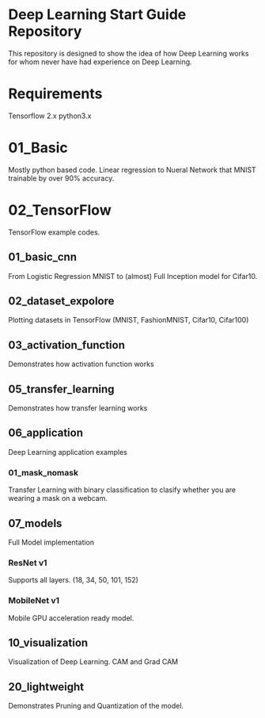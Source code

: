 # Deep Learning Start Guide Repository

This repository is designed to show the idea of how Deep Learning works for whom never have had experience on Deep Learning.

# Requirements
Tensorflow 2.x
python3.x

# 01_Basic
Mostly python based code. Linear regression to Nueral Network that MNIST trainable by over 90% accuracy.

# 02_TensorFlow
TensorFlow example codes.

## 01_basic_cnn
From Logistic Regression MNIST to (almost) Full Inception model for Cifar10.

## 02_dataset_expolore
Plotting datasets in TensorFlow (MNIST, FashionMNIST, Cifar10, Cifar100)

## 03_activation_function
Demonstrates how activation function works

## 05_transfer_learning
Demonstrates how transfer learning works

## 06_application
Deep Learning application examples
### 01_mask_nomask
Transfer Learning with binary classification to clasify whether you are wearing a mask on a webcam.

## 07_models
Full Model implementation
### ResNet v1
Supports all layers. (18, 34, 50, 101, 152)
### MobileNet v1
Mobile GPU acceleration ready model.

## 10_visualization
Visualization of Deep Learning. CAM and Grad CAM

## 20_lightweight
Demonstrates Pruning and Quantization of the model.




